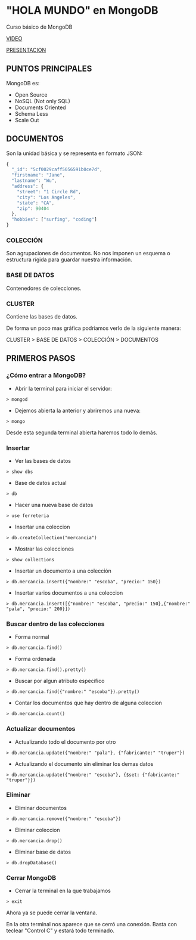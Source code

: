 # "HOLA MUNDO" en MongoDB
Curso básico de MongoDB

[VIDEO](https://youtu.be/RDdiUHZECUE)

[PRESENTACION](https://www.canva.com/design/DAES90LgnCs/tcmB6hPufHJ7355THFXxlQ/view?utm_content=DAES90LgnCs&utm_campaign=designshare&utm_medium=link&utm_source=publishsharelink)

## PUNTOS PRINCIPALES

MongoDB es:

- Open Source
- NoSQL (Not only SQL)
- Documents Oriented
- Schema Less
- Scale Out

## DOCUMENTOS

Son la unidad básica y se representa en formato JSON:

```javascript
{
  "_id": "5cf0029caff5056591b0ce7d",
  "firstname": "Jane",
  "lastname": "Wu",
  "address": {
    "street": "1 Circle Rd",
    "city": "Los Angeles",
    "state": "CA",
    "zip": 90404
  },
  "hobbies": ["surfing", "coding"]
}
```

### COLECCIÓN

Son agrupaciones de documentos. No nos imponen un esquema o estructura rígida para guardar nuestra información.

### BASE DE DATOS

Contenedores de colecciones.

### CLUSTER

Contiene las bases de datos.

De forma un poco mas gráfica podriamos verlo de la siguiente manera:

CLUSTER > BASE DE DATOS > COLECCIÓN > DOCUMENTOS

## PRIMEROS PASOS

### ¿Cómo entrar a MongoDB?

+ Abrir la terminal para iniciar el servidor:

`> mongod`

+ Dejemos abierta la anterior y abriremos una nueva:

`> mongo`

Desde esta segunda terminal abierta haremos todo lo demás.

### Insertar

+ Ver las bases de datos

`> show dbs`

+ Base de datos actual

`> db`

+ Hacer una nueva base de datos

`> use ferreteria`

+ Insertar una coleccion

`> db.createCollection("mercancia")`

+ Mostrar las colecciones

`> show collections`

+ Insertar un documento a una colección

`> db.mercancia.insert({"nombre:" "escoba", "precio:" 150})`

+ Insertar varios documentos a una coleccion

`> db.mercancia.insert([{"nombre:" "escoba", "precio:" 150},{"nombre:" "pala", "precio:" 200}])`

### Buscar dentro de las colecciones

  * Forma normal

`> db.mercancia.find()`

* Forma ordenada

`> db.mercancia.find().pretty()`

* Buscar por algun atributo específico

`> db.mercancia.find({"nombre:" "escoba"}).pretty()`

+ Contar los documentos que hay dentro de alguna coleccion

`> db.mercancia.count()`

### Actualizar documentos

* Actualizando todo el documento por otro

`> db.mercancia.update({"nombre:" "pala"}, {"fabricante:" "truper"})`

* Actualizando el documento sin eliminar los demas datos

`> db.mercancia.update({"nombre:" "escoba"}, {$set: {"fabricante:" "truper"}})`

### Eliminar 

* Eliminar documentos

`> db.mercancia.remove({"nombre:" "escoba"})`

* Eliminar coleccion

`> db.mercancia.drop()`

* Eliminar base de datos

`> db.dropDatabase()`
 
### Cerrar MongoDB

* Cerrar la terminal en la que trabajamos

`> exit`

Ahora ya se puede cerrar la ventana.

En la otra terminal nos aparece que se cerró una conexión. Basta con teclear "Control C" y estará todo terminado.








